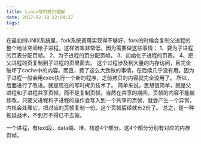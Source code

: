 ```yaml
---
title: Linux写时拷贝理解
date: 2017-02-18 22:04:27
tags:
---
```

在最初的UNIX系统里，fork系统调用实现得不够好，fork的时候会复制父进程的整个地址空间给子进程，这样效率非常低。因为需要做这些事情：
1、要为子进程的页表分配页帧。
2、为子进程的页分配页帧。
3、初始化子进程的页表。
4、把父进程的页复制到子进程的页里面去。
这个过程涉及到大量的内存访问，且完全破坏了cache中的内容。而且，费了这么大劲做的事情，在后续几乎没有用。因为子进程一般会用exec执行一个新的程序，之前拷贝的内容就完全没用了。
所以，后面进行了改进。就是现在的写时拷贝技术了。
简单来说，思想很简单，就是父进程和子进程共享页帧，而不是复制页帧。当然在共享的期间，页帧的内容不能被修改，只要父进程和子进程的操作会写入到一个共享的页帧，就会产生一个异常，内核会处理它，把对应的页帧复制一份。这个页帧后续就有2份了。
总之，是一种拖延战术，不到万不得已不去做。

一个进程，有text段、data端、堆、栈这4个部分。这4个部分分别有对应的内存页帧。






